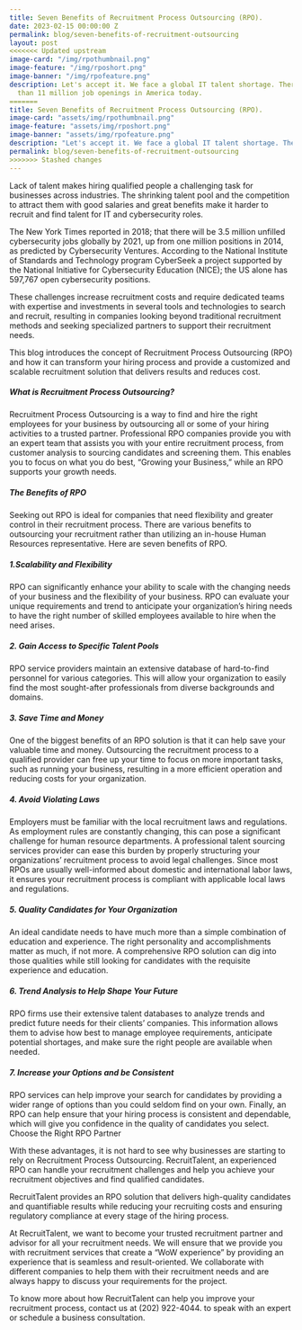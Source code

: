 ```yaml
---
title: Seven Benefits of Recruitment Process Outsourcing (RPO).
date: 2023-02-15 00:00:00 Z
permalink: blog/seven-benefits-of-recruitment-outsourcing
layout: post
<<<<<<< Updated upstream
image-card: "/img/rpothumbnail.png"
image-feature: "/img/rposhort.png"
image-banner: "/img/rpofeature.png"
description: Let's accept it. We face a global IT talent shortage. There are more
  than 11 million job openings in America today.
=======
title: Seven Benefits of Recruitment Process Outsourcing (RPO). 
image-card: "assets/img/rpothumbnail.png"
image-feature: "assets/img/rposhort.png"
image-banner: "assets/img/rpofeature.png"
description: "Let's accept it. We face a global IT talent shortage. There are more than 11 million job openings in America today."
permalink: blog/seven-benefits-of-recruitment-outsourcing
>>>>>>> Stashed changes
---
```


Lack of talent makes hiring qualified people a challenging task for businesses across industries. The shrinking talent pool and the competition to attract them with good salaries and great benefits make it harder to recruit and find talent for IT and cybersecurity roles.

The New York Times reported in 2018; that there will be 3.5 million unfilled cybersecurity jobs globally by 2021, up from one million positions in 2014, as predicted by Cybersecurity Ventures. According to the National Institute of Standards and Technology program CyberSeek a project supported by the National Initiative for Cybersecurity Education (NICE); the US alone has 597,767 open cybersecurity positions.

These challenges increase recruitment costs and require dedicated teams with expertise and investments in several tools and technologies to search and recruit, resulting in companies looking beyond traditional recruitment methods and seeking specialized partners to support their recruitment needs.

This blog introduces the concept of Recruitment Process Outsourcing (RPO) and how it can transform your hiring process and provide a customized and scalable recruitment solution that delivers results and reduces cost.
##### What is Recruitment Process Outsourcing?

Recruitment Process Outsourcing is a way to find and hire the right employees for your business by outsourcing all or some of your hiring activities to a trusted partner. Professional RPO companies provide you with an expert team that assists you with your entire recruitment process, from customer analysis to sourcing candidates and screening them. This enables you to focus on what you do best, “Growing your Business,” while an RPO supports your growth needs.
##### The Benefits of RPO

Seeking out RPO is ideal for companies that need flexibility and greater control in their recruitment process. There are various benefits to outsourcing your recruitment rather than utilizing an in-house Human Resources representative. Here are seven benefits of RPO.
##### 1.Scalability and Flexibility

RPO can significantly enhance your ability to scale with the changing needs of your business and the flexibility of your business. RPO can evaluate your unique requirements and trend to anticipate your organization’s hiring needs to have the right number of skilled employees available to hire when the need arises.
##### 2. Gain Access to Specific Talent Pools

RPO service providers maintain an extensive database of hard-to-find personnel for various categories. This will allow your organization to easily find the most sought-after professionals from diverse backgrounds and domains.
##### 3. Save Time and Money

One of the biggest benefits of an RPO solution is that it can help save your valuable time and money. Outsourcing the recruitment process to a qualified provider can free up your time to focus on more important tasks, such as running your business, resulting in a more efficient operation and reducing costs for your organization.
##### 4. Avoid Violating Laws

Employers must be familiar with the local recruitment laws and regulations. As employment rules are constantly changing, this can pose a significant challenge for human resource departments. A professional talent sourcing services provider can ease this burden by properly structuring your organizations’ recruitment process to avoid legal challenges. Since most RPOs are usually well-informed about domestic and international labor laws, it ensures your recruitment process is compliant with applicable local laws and regulations.
##### 5. Quality Candidates for Your Organization

An ideal candidate needs to have much more than a simple combination of education and experience. The right personality and accomplishments matter as much, if not more. A comprehensive RPO solution can dig into those qualities while still looking for candidates with the requisite experience and education.
##### 6. Trend Analysis to Help Shape Your Future

RPO firms use their extensive talent databases to analyze trends and predict future needs for their clients’ companies. This information allows them to advise how best to manage employee requirements, anticipate potential shortages, and make sure the right people are available when needed.
##### 7. Increase your Options and be Consistent

RPO services can help improve your search for candidates by providing a wider range of options than you could seldom find on your own. Finally, an RPO can help ensure that your hiring process is consistent and dependable, which will give you confidence in the quality of candidates you select.
Choose the Right RPO Partner

With these advantages, it is not hard to see why businesses are starting to rely on Recruitment Process Outsourcing. RecruitTalent, an experienced RPO can handle your recruitment challenges and help you achieve your recruitment objectives and find qualified candidates.

RecruitTalent provides an RPO solution that delivers high-quality candidates and quantifiable results while reducing your recruiting costs and ensuring regulatory compliance at every stage of the hiring process.

At RecruitTalent, we want to become your trusted recruitment partner and advisor for all your recruitment needs. We will ensure that we provide you with recruitment services that create a “WoW experience” by providing an experience that is seamless and result-oriented. We collaborate with different companies to help them with their recruitment needs and are always happy to discuss your requirements for the project.

To know more about how RecruitTalent can help you improve your recruitment process, contact us at (202) 922-4044. to speak with an expert or schedule a business consultation.


